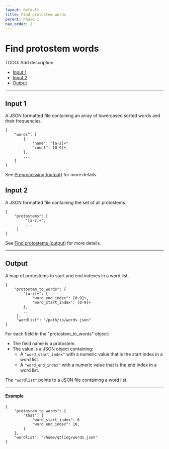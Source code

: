 ```yaml
---
layout: default
title: Find protostem words
parent: Phase 1
nav_order: 2
---
```


# Find protostem words

TODO: Add description

+ [Input 1](#input-1)
+ [Input 2](#input-2)
+ [Output](#output)

---

## Input 1

A JSON formatted file containing an array of lowercased sorted words and their frequencies.

```
{
    "words": [
        {
            "name": "[a-z]+"
            "count": [0-9]+,
        },
        ...
    ]
}
```

See [Preprocessing (output)](../Preprocessing.html#output) for more details.

## Input 2

A JSON formatted file containing the set of all protostems.

```
{
    "protostems": [
         "[a-z]+",
         ...
     ]
}
```

See [Find protostems (output)](./FindProtostems.html#output) for more details.

---

## Output

A map of protostems to start and end indexes in a word list.

```
{
    "protostem_to_words": {
        "[a-z]+": {
            "word_end_index": [0-9]+,
            "word_start_index": [0-9]+
        },
        ... 
     },
     "wordlist": "/path/to/words.json"
}
```

For each field in the "protostem_to_words" object:

+ The field name is a protostem.
+ The value is a JSON object containing:
  + A `"word_start_index"` with a numeric value that is the start index in a word list.
  + A `"word_end_index"` with a numeric value that is the end index in a word list.

The `"wordlist"` points to a JSON file containing a word list.

---

#### Example

```
{
    "protostem_to_words": {
        "that": {
            "word_start_index": 6
            "word_end_index": 10,
        }
    },
    "wordlist": "/home/qtling/words.json"
}
```
